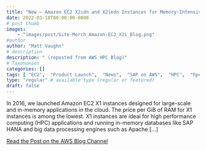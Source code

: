 ```yaml
---
title: "New – Amazon EC2 X2idn and X2iedn Instances for Memory-Intensive Workloads with Higher Network Bandwidth"
date: 2022-03-10T00:00:00-0800
# post thumb
images:
    - "images/post/Site-Merch_Amazon-EC2_X2i_Blog.png"
#author
author: "Matt Vaughn"
# description
description: " (reposted from AWS HPC Blog)"
# Taxonomies
categories: []
tags: [ "EC2",  "Product Launch",  "News",  "SAP on AWS",  "HPC",  "hpcblog", ]
type: "regular" # available type (regular or featured)
draft: false
---
```


In 2016, we launched Amazon EC2 X1 instances designed for large-scale and in-memory applications in the cloud. The price per GiB of RAM for X1 instances is among the lowest. X1 instances are ideal for high performance computing (HPC) applications and running in-memory databases like SAP HANA and big data processing engines such as Apache […]

<a href="https://aws.amazon.com/blogs/aws/new-amazon-ec2-x2idn-and-x2iedn-instances-for-memory-intensive-workloads-with-higher-network-bandwidth/" class="btn btn-primary btn-lg active" role="button" aria-pressed="true" style="margin-top: 8px;">Read the Post on the AWS Blog Channel</a>